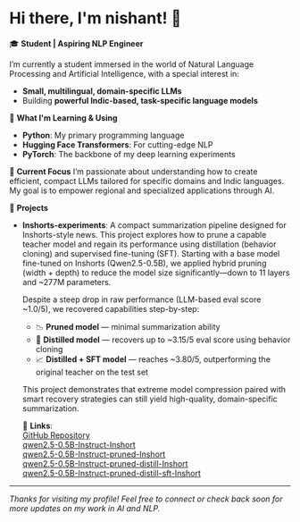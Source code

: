 # Hi there, I'm nishant! 👋

🎓 **Student | Aspiring NLP Engineer**

I’m currently a student immersed in the world of Natural Language Processing and Artificial Intelligence, with a special interest in:

- **Small, multilingual, domain-specific LLMs**  
- Building **powerful Indic-based, task-specific language models**

🔬 **What I'm Learning & Using**
- **Python**: My primary programming language
- **Hugging Face Transformers**: For cutting-edge NLP
- **PyTorch**: The backbone of my deep learning experiments

🌱 **Current Focus**
I’m passionate about understanding how to create efficient, compact LLMs tailored for specific domains and Indic languages. My goal is to empower regional and specialized applications through AI.

🚀 **Projects**
- **Inshorts-experiments**: A compact summarization pipeline designed for Inshorts-style news. This project explores how to prune a capable teacher model and regain its performance using distillation (behavior cloning) and supervised fine-tuning (SFT). Starting with a base model fine-tuned on Inshorts (Qwen2.5-0.5B), we applied hybrid pruning (width + depth) to reduce the model size significantly—down to 11 layers and ~277M parameters. 

  Despite a steep drop in raw performance (LLM-based eval score ~1.0/5), we recovered capabilities step-by-step:
  
  - 📉 **Pruned model** — minimal summarization ability
  - 🔁 **Distilled model** — recovers up to ~3.15/5 eval score using behavior cloning
  - 📈 **Distilled + SFT model** — reaches ~3.80/5, outperforming the original teacher on the test set
  
  This project demonstrates that extreme model compression paired with smart recovery strategies can still yield high-quality, domain-specific summarization.

  🔗 **Links**:  
  [GitHub Repository](https://github.com/nis12ram/Inshorts-experiments)  
  [qwen2.5-0.5B-Instruct-Inshort](https://huggingface.co/nis12ram/qwen2.5-0.5B-Instruct-Inshort)  
  [qwen2.5-0.5B-Instruct-pruned-Inshort](https://huggingface.co/nis12ram/qwen2.5-0.5B-Instruct-pruned-Inshort)  
  [qwen2.5-0.5B-Instruct-pruned-distill-Inshort](https://huggingface.co/nis12ram/qwen2.5-0.5B-Instruct-pruned-distill-Inshort)  
  [qwen2.5-0.5B-Instruct-pruned-distill-sft-Inshort](https://huggingface.co/nis12ram/qwen2.5-0.5B-Instruct-pruned-distill-sft-Inshort)

---

*Thanks for visiting my profile! Feel free to connect or check back soon for more updates on my work in AI and NLP.*